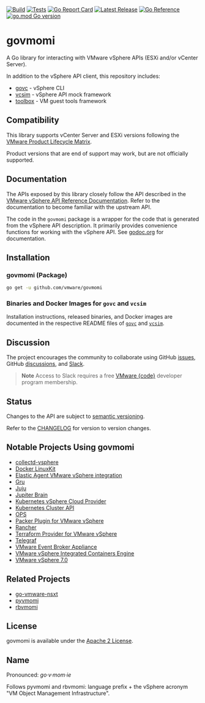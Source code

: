 <!-- markdownlint-disable first-line-h1 no-inline-html -->

[![Build](https://github.com/vmware/govmomi/actions/workflows/govmomi-build.yaml/badge.svg)][ci-build]
[![Tests](https://github.com/vmware/govmomi/actions/workflows/govmomi-go-tests.yaml/badge.svg)][ci-tests]
[![Go Report Card](https://goreportcard.com/badge/github.com/vmware/govmomi)][go-report-card]
[![Latest Release](https://img.shields.io/github/release/vmware/govmomi.svg?logo=github&style=flat-square)][latest-release]
[![Go Reference](https://pkg.go.dev/badge/github.com/vmware/govmomi.svg)][go-reference]
[![go.mod Go version](https://img.shields.io/github/go-mod/go-version/vmware/govmomi)][go-version]

# govmomi
 
A Go library for interacting with VMware vSphere APIs (ESXi and/or vCenter Server).

In addition to the vSphere API client, this repository includes:

* [govc][govc] - vSphere CLI
* [vcsim][vcsim] - vSphere API mock framework
* [toolbox][toolbox] - VM guest tools framework

## Compatibility

This library supports vCenter Server and ESXi versions following the [VMware Product Lifecycle Matrix][reference-lifecycle].

Product versions that are end of support may work, but are not officially supported.

## Documentation

The APIs exposed by this library closely follow the API described in the [VMware vSphere API Reference Documentation][reference-api]. Refer to the documentation to become familiar with the upstream API.

The code in the `govmomi` package is a wrapper for the code that is generated from the vSphere API description. It primarily provides convenience functions for working with the vSphere API. See [godoc.org][reference-godoc] for documentation.

## Installation

### govmomi (Package)

```bash
go get -u github.com/vmware/govmomi
```

### Binaries and Docker Images for `govc` and `vcsim`

Installation instructions, released binaries, and Docker images are documented in the respective README files of [`govc`][govc] and [`vcsim`][vcsim].

## Discussion

The project encourages the community to collaborate using GitHub [issues][govmomi-github-issues], GitHub [discussions][govmomi-github-discussions], and [Slack][slack-channel].

> **Note**
> Access to Slack requires a free [VMware {code}][slack-join] developer program membership.

## Status

Changes to the API are subject to [semantic versioning][reference-semver].

Refer to the [CHANGELOG][govmomi-changelog] for version to version changes.

## Notable Projects Using govmomi

* [collectd-vsphere][project-travisci-collectd-vsphere]
* [Docker LinuxKit][project-docker-linuxKit]
* [Elastic Agent VMware vSphere integration][project-elastic-agent]
* [Gru][project-gru]
* [Juju][project-juju]
* [Jupiter Brain][project-travisci-jupiter-brain]
* [Kubernetes vSphere Cloud Provider][project-k8s-cloud-provider]
* [Kubernetes Cluster API][project-k8s-cluster-api]
* [OPS][project-nanovms-ops]
* [Packer Plugin for VMware vSphere][project-hashicorp-packer-plugin-vsphere]
* [Rancher][project-rancher]
* [Terraform Provider for VMware vSphere][project-hashicorp-terraform-provider-vsphere]
* [Telegraf][project-influxdata-telegraf]
* [VMware Event Broker Appliance][project-vmware-veba]
* [VMware vSphere Integrated Containers Engine][project-vmware-vic]
* [VMware vSphere 7.0][project-vmware-vsphere]

## Related Projects

* [go-vmware-nsxt][reference-go-vmware-nsxt]
* [pyvmomi][reference-pyvmomi]
* [rbvmomi][reference-rbvmomi]

## License

govmomi is available under the [Apache 2 License][govmomi-license].

## Name

Pronounced: _go·​v·​mom·​ie_

Follows pyvmomi and rbvmomi: language prefix + the vSphere acronym "VM Object Management Infrastructure".

[//]: Links

[ci-build]: https://github.com/vmware/govmomi/actions/workflows/govmomi-build.yaml
[ci-tests]: https://github.com/vmware/govmomi/actions/workflows/govmomi-go-tests.yaml
[latest-release]: https://github.com/vmware/govmomi/releases/latest
[govc]: govc/README.md
[govmomi-github-issues]: https://github.com/vmware/govmomi/issues
[govmomi-github-discussions]: https://github.com/vmware/govmomi/discussions
[govmomi-changelog]: CHANGELOG.md
[govmomi-license]: LICENSE.txt
[go-reference]: https://pkg.go.dev/github.com/vmware/govmomi
[go-report-card]: https://goreportcard.com/report/github.com/vmware/govmomi
[go-version]: https://github.com/vmware/govmomi
[project-docker-linuxKit]: https://github.com/linuxkit/linuxkit/tree/master/src/cmd/linuxkit
[project-elastic-agent]: https://github.com/elastic/integrations/tree/main/packages/vsphere
[project-gru]: https://github.com/dnaeon/gru
[project-hashicorp-packer-plugin-vsphere]: https://github.com/hashicorp/packer-plugin-vsphere
[project-hashicorp-terraform-provider-vsphere]: https://github.com/hashicorp/terraform-provider-vsphere
[project-influxdata-telegraf]: https://github.com/influxdata/telegraf/tree/master/plugins/inputs/vsphere
[project-juju]: https://github.com/juju/juju
[project-k8s-cloud-provider]: https://github.com/kubernetes/cloud-provider-vsphere
[project-k8s-cluster-api]: https://github.com/kubernetes-sigs/cluster-api-provider-vsphere
[project-nanovms-ops]: https://github.com/nanovms/ops
[project-rancher]: https://github.com/rancher/rancher/blob/master/pkg/api/norman/customization/vsphere/listers.go
[project-travisci-collectd-vsphere]: https://github.com/travis-ci/collectd-vsphere
[project-travisci-jupiter-brain]: https://github.com/travis-ci/jupiter-brain
[project-vmware-veba]: https://github.com/vmware-samples/vcenter-event-broker-appliance/tree/development/vmware-event-router
[project-vmware-vic]: https://github.com/vmware/vic
[project-vmware-vsphere]: https://docs.vmware.com/en/VMware-vSphere/7.0/rn/vsphere-esxi-vcenter-server-7-vsphere-with-kubernetes-release-notes.html
[reference-api]: https://developer.vmware.com/apis/968/vsphere
[reference-godoc]: http://godoc.org/github.com/vmware/govmomi
[reference-go-vmware-nsxt]: https://github.com/vmware/go-vmware-nsxt
[reference-lifecycle]: https://lifecycle.vmware.com
[reference-pyvmomi]: https://github.com/vmware/pyvmomi
[reference-rbvmomi]: https://github.com/vmware/rbvmomi
[reference-semver]: http://semver.org
[slack-join]: https://developer.vmware.com/join/
[slack-channel]: https://vmwarecode.slack.com/messages/govmomi
[toolbox]: toolbox/README.md
[vcsim]: vcsim/README.md
